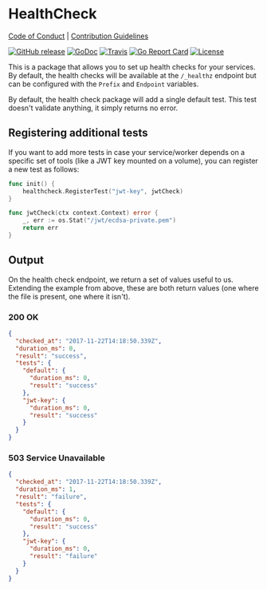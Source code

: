# HealthCheck

[Code of Conduct](./.github/CODE_OF_CONDUCT.md) |
[Contribution Guidelines](./.github/CONTRIBUTING.md)

[![GitHub release](https://img.shields.io/github/tag/manifoldco/go-healthcheck.svg?label=latest)](https://github.com/manifoldco/go-healthcheck/releases)
[![GoDoc](https://img.shields.io/badge/godoc-reference-blue.svg)](https://godoc.org/github.com/manifoldco/go-healthcheck)
[![Travis](https://img.shields.io/travis/manifoldco/go-healthcheck/master.svg)](https://travis-ci.org/manifoldco/go-healthcheck)
[![Go Report Card](https://goreportcard.com/badge/github.com/manifoldco/go-healthcheck)](https://goreportcard.com/report/github.com/manifoldco/go-healthcheck)
[![License](https://img.shields.io/badge/license-BSD-blue.svg)](./LICENSE.md)

This is a package that allows you to set up health checks for your services. By
default, the health checks will be available at the `/_healthz` endpoint but can
be configured with the `Prefix` and `Endpoint` variables.

By default, the health check package will add a single default test. This test
doesn't validate anything, it simply returns no error.

## Registering additional tests

If you want to add more tests in case your service/worker depends on a specific
set of tools (like a JWT key mounted on a volume), you can register a new test
as follows:

```go
func init() {
    healthcheck.RegisterTest("jwt-key", jwtCheck)
}

func jwtCheck(ctx context.Context) error {
	_, err := os.Stat("/jwt/ecdsa-private.pem")
    return err
}
```

## Output

On the health check endpoint, we return a set of values useful to us. Extending
the example from above, these are both return values (one where the file is
present, one where it isn't).

### 200 OK
```json
{
  "checked_at": "2017-11-22T14:18:50.339Z",
  "duration_ms": 0,
  "result": "success",
  "tests": {
    "default": {
      "duration_ms": 0,
      "result": "success"
    },
    "jwt-key": {
      "duration_ms": 0,
      "result": "success"
    }
  }
}
```

### 503 Service Unavailable
```json
{
  "checked_at": "2017-11-22T14:18:50.339Z",
  "duration_ms": 1,
  "result": "failure",
  "tests": {
    "default": {
      "duration_ms": 0,
      "result": "success"
    },
    "jwt-key": {
      "duration_ms": 0,
      "result": "failure"
    }
  }
}
```
